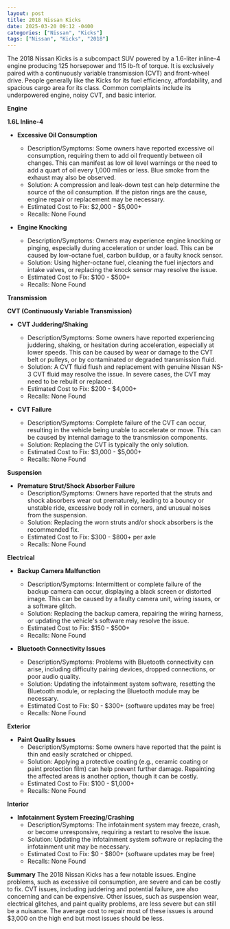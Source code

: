 ```yaml
---
layout: post
title: 2018 Nissan Kicks
date: 2025-03-20 09:12 -0400
categories: ["Nissan", "Kicks"]
tags: ["Nissan", "Kicks", "2018"]
---
```

The 2018 Nissan Kicks is a subcompact SUV powered by a 1.6-liter inline-4 engine producing 125 horsepower and 115 lb-ft of torque. It is exclusively paired with a continuously variable transmission (CVT) and front-wheel drive. People generally like the Kicks for its fuel efficiency, affordability, and spacious cargo area for its class. Common complaints include its underpowered engine, noisy CVT, and basic interior.

**Engine**

**1.6L Inline-4**
*   **Excessive Oil Consumption**
    *   Description/Symptoms: Some owners have reported excessive oil consumption, requiring them to add oil frequently between oil changes. This can manifest as low oil level warnings or the need to add a quart of oil every 1,000 miles or less. Blue smoke from the exhaust may also be observed.
    *   Solution: A compression and leak-down test can help determine the source of the oil consumption. If the piston rings are the cause, engine repair or replacement may be necessary.
    *   Estimated Cost to Fix: $2,000 - $5,000+
    *   Recalls: None Found

*   **Engine Knocking**
    *   Description/Symptoms: Owners may experience engine knocking or pinging, especially during acceleration or under load. This can be caused by low-octane fuel, carbon buildup, or a faulty knock sensor.
    *   Solution: Using higher-octane fuel, cleaning the fuel injectors and intake valves, or replacing the knock sensor may resolve the issue.
    *   Estimated Cost to Fix: $100 - $500+
    *   Recalls: None Found

**Transmission**

**CVT (Continuously Variable Transmission)**

*   **CVT Juddering/Shaking**
    *   Description/Symptoms: Some owners have reported experiencing juddering, shaking, or hesitation during acceleration, especially at lower speeds. This can be caused by wear or damage to the CVT belt or pulleys, or by contaminated or degraded transmission fluid.
    *   Solution: A CVT fluid flush and replacement with genuine Nissan NS-3 CVT fluid may resolve the issue. In severe cases, the CVT may need to be rebuilt or replaced.
    *   Estimated Cost to Fix: $200 - $4,000+
    *   Recalls: None Found

*   **CVT Failure**
    *   Description/Symptoms: Complete failure of the CVT can occur, resulting in the vehicle being unable to accelerate or move. This can be caused by internal damage to the transmission components.
    *   Solution: Replacing the CVT is typically the only solution.
    *   Estimated Cost to Fix: $3,000 - $5,000+
    *   Recalls: None Found

**Suspension**

*   **Premature Strut/Shock Absorber Failure**
    *   Description/Symptoms: Owners have reported that the struts and shock absorbers wear out prematurely, leading to a bouncy or unstable ride, excessive body roll in corners, and unusual noises from the suspension.
    *   Solution: Replacing the worn struts and/or shock absorbers is the recommended fix.
    *   Estimated Cost to Fix: $300 - $800+ per axle
    *   Recalls: None Found

**Electrical**

*   **Backup Camera Malfunction**
    *   Description/Symptoms: Intermittent or complete failure of the backup camera can occur, displaying a black screen or distorted image. This can be caused by a faulty camera unit, wiring issues, or a software glitch.
    *   Solution: Replacing the backup camera, repairing the wiring harness, or updating the vehicle's software may resolve the issue.
    *   Estimated Cost to Fix: $150 - $500+
    *   Recalls: None Found

*   **Bluetooth Connectivity Issues**
    *   Description/Symptoms: Problems with Bluetooth connectivity can arise, including difficulty pairing devices, dropped connections, or poor audio quality.
    *   Solution: Updating the infotainment system software, resetting the Bluetooth module, or replacing the Bluetooth module may be necessary.
    *   Estimated Cost to Fix: $0 - $300+ (software updates may be free)
    *   Recalls: None Found

**Exterior**

*   **Paint Quality Issues**
    *   Description/Symptoms: Some owners have reported that the paint is thin and easily scratched or chipped.
    *   Solution: Applying a protective coating (e.g., ceramic coating or paint protection film) can help prevent further damage. Repainting the affected areas is another option, though it can be costly.
    *   Estimated Cost to Fix: $100 - $1,000+
    *   Recalls: None Found

**Interior**

*   **Infotainment System Freezing/Crashing**
    *   Description/Symptoms: The infotainment system may freeze, crash, or become unresponsive, requiring a restart to resolve the issue.
    *   Solution: Updating the infotainment system software or replacing the infotainment unit may be necessary.
    *   Estimated Cost to Fix: $0 - $800+ (software updates may be free)
    *   Recalls: None Found

**Summary**
The 2018 Nissan Kicks has a few notable issues. Engine problems, such as excessive oil consumption, are severe and can be costly to fix. CVT issues, including juddering and potential failure, are also concerning and can be expensive. Other issues, such as suspension wear, electrical glitches, and paint quality problems, are less severe but can still be a nuisance. The average cost to repair most of these issues is around $3,000 on the high end but most issues should be less.

